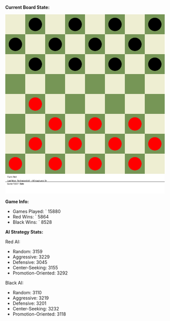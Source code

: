 
**Current Board State:**  
<!-- START_GIF -->
![Checkers Game](./checkers_game.gif)
<!-- END_GIF -->

**Game Info:**  
- Games Played: `<!-- GAMES_PLAYED --> 15880
- Red Wins: `<!-- RED_WINS --> 5864
- Black Wins: `<!-- BLACK_WINS --> 8528

<!-- AI_STATS -->
**AI Strategy Stats:**

Red AI:
- Random: 3159
- Aggressive: 3229
- Defensive: 3045
- Center-Seeking: 3155
- Promotion-Oriented: 3292

Black AI:
- Random: 3110
- Aggressive: 3219
- Defensive: 3201
- Center-Seeking: 3232
- Promotion-Oriented: 3118
